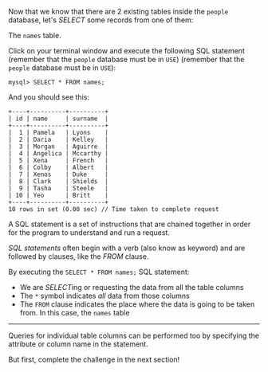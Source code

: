 Now that we know that there are 2 existing tables inside the `people` database, let's _SELECT_ some records from one of them: 

The `names` table.

Click on your terminal window and execute the following SQL statement (remember that the `people` database must be in `USE`) (remember that the `people` database must be in `USE`):

```
mysql> SELECT * FROM names;
```
And you should see this:
```
+----+----------+----------+ 
| id | name     | surname  | 
+----+----------+----------+ 
|  1 | Pamela   | Lyons    | 
|  2 | Daria    | Kelley   | 
|  3 | Morgan   | Aguirre  | 
|  4 | Angelica | Mccarthy | 
|  5 | Xena     | French   | 
|  6 | Colby    | Albert   | 
|  7 | Xenos    | Duke     | 
|  8 | Clark    | Shields  | 
|  9 | Tasha    | Steele   | 
| 10 | Yeo      | Britt    | 
+----+----------+----------+ 
10 rows in set (0.00 sec) // Time taken to complete request
```

A SQL statement is a set of instructions that are chained together in order for the program to understand and run a request.

_SQL statements_ often begin with a verb (also know as keyword) and are followed by clauses, like the _FROM_ clause.

By executing the `SELECT * FROM names;` SQL statement:

- We are *SELECT*ing or requesting the data from all the table columns
- The `*` symbol indicates _all_ data from those columns
- The `FROM` clause indicates the place where the data is going to be taken from. In this case, the `names` table

--- 
Queries for individual table columns can be performed too by specifying the attribute or column name in the statement.

But first, complete the challenge in the next section!